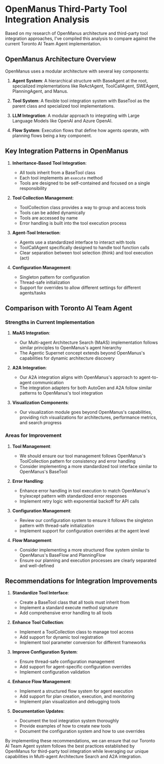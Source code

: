 # OpenManus Third-Party Tool Integration Analysis

Based on my research of OpenManus architecture and third-party tool integration approaches, I've compiled this analysis to compare against the current Toronto AI Team Agent implementation.

## OpenManus Architecture Overview

OpenManus uses a modular architecture with several key components:

1. **Agent System**: A hierarchical structure with BaseAgent at the root, specialized implementations like ReActAgent, ToolCallAgent, SWEAgent, PlanningAgent, and Manus.

2. **Tool System**: A flexible tool integration system with BaseTool as the parent class and specialized tool implementations.

3. **LLM Integration**: A modular approach to integrating with Large Language Models like OpenAI and Azure OpenAI.

4. **Flow System**: Execution flows that define how agents operate, with planning flows being a key component.

## Key Integration Patterns in OpenManus

1. **Inheritance-Based Tool Integration**:
   - All tools inherit from a BaseTool class
   - Each tool implements an `execute` method
   - Tools are designed to be self-contained and focused on a single responsibility

2. **Tool Collection Management**:
   - ToolCollection class provides a way to group and access tools
   - Tools can be added dynamically
   - Tools are accessed by name
   - Error handling is built into the tool execution process

3. **Agent-Tool Interaction**:
   - Agents use a standardized interface to interact with tools
   - ToolCallAgent specifically designed to handle tool function calls
   - Clear separation between tool selection (think) and tool execution (act)

4. **Configuration Management**:
   - Singleton pattern for configuration
   - Thread-safe initialization
   - Support for overrides to allow different settings for different agents/tasks

## Comparison with Toronto AI Team Agent

### Strengths in Current Implementation

1. **MaAS Integration**:
   - Our Multi-agent Architecture Search (MaAS) implementation follows similar principles to OpenManus's agent hierarchy
   - The Agentic Supernet concept extends beyond OpenManus's capabilities for dynamic architecture discovery

2. **A2A Integration**:
   - Our A2A integration aligns with OpenManus's approach to agent-to-agent communication
   - The integration adapters for both AutoGen and A2A follow similar patterns to OpenManus's tool integration

3. **Visualization Components**:
   - Our visualization module goes beyond OpenManus's capabilities, providing rich visualizations for architectures, performance metrics, and search progress

### Areas for Improvement

1. **Tool Management**:
   - We should ensure our tool management follows OpenManus's ToolCollection pattern for consistency and error handling
   - Consider implementing a more standardized tool interface similar to OpenManus's BaseTool

2. **Error Handling**:
   - Enhance error handling in tool execution to match OpenManus's try/except pattern with standardized error responses
   - Implement retry logic with exponential backoff for API calls

3. **Configuration Management**:
   - Review our configuration system to ensure it follows the singleton pattern with thread-safe initialization
   - Implement support for configuration overrides at the agent level

4. **Flow Management**:
   - Consider implementing a more structured flow system similar to OpenManus's BaseFlow and PlanningFlow
   - Ensure our planning and execution processes are clearly separated and well-defined

## Recommendations for Integration Improvements

1. **Standardize Tool Interface**:
   - Create a BaseTool class that all tools must inherit from
   - Implement a standard execute method signature
   - Add comprehensive error handling to all tools

2. **Enhance Tool Collection**:
   - Implement a ToolCollection class to manage tool access
   - Add support for dynamic tool registration
   - Implement tool parameter conversion for different frameworks

3. **Improve Configuration System**:
   - Ensure thread-safe configuration management
   - Add support for agent-specific configuration overrides
   - Implement configuration validation

4. **Enhance Flow Management**:
   - Implement a structured flow system for agent execution
   - Add support for plan creation, execution, and monitoring
   - Implement plan visualization and debugging tools

5. **Documentation Updates**:
   - Document the tool integration system thoroughly
   - Provide examples of how to create new tools
   - Document the configuration system and how to use overrides

By implementing these recommendations, we can ensure that our Toronto AI Team Agent system follows the best practices established by OpenManus for third-party tool integration while leveraging our unique capabilities in Multi-agent Architecture Search and A2A integration.
